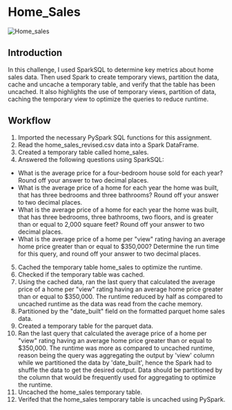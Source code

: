 # Home_Sales

![Home_sales](https://github.com/s0uravk/Home_Sales/assets/144293972/df119c39-e0aa-4501-8932-6936c88e4b05)

## Introduction
In this challenge, I used SparkSQL to determine key metrics about home sales data. Then used Spark to create temporary views, partition the data, cache and uncache a temporary table, and verify that the table has been uncached. It also highlights the use of temporary views, partition of data, caching the temporary view to optimize the queries to reduce runtime.

## Workflow
1. Imported the necessary PySpark SQL functions for this assignment.
2. Read the home_sales_revised.csv data into a Spark DataFrame.
3. Created a temporary table called home_sales.
4. Answered the following questions using SparkSQL:
  * What is the average price for a four-bedroom house sold for each year? Round off your answer to two decimal places.
  * What is the average price of a home for each year the home was built, that has three bedrooms and three bathrooms? Round off your answer to two decimal places.
  * What is the average price of a home for each year the home was built, that has three bedrooms, three bathrooms, two floors, and is greater than or equal to 2,000 square feet? Round off your answer to two decimal places.
  * What is the average price of a home per "view" rating having an average home price greater than or equal to $350,000? Determine the run time for this query, and round off your answer to two decimal places.
5. Cached the temporary table home_sales to optimize the runtime.
6. Checked if the temporary table was cached.
7. Using the cached data, ran the last query that calculated the average price of a home per "view" rating having an average home price greater than or equal to $350,000. The runtime reduced by half as compared to uncached runtime as the data was read from the cache memory.
8. Partitioned by the "date_built" field on the formatted parquet home sales data.
9. Created a temporary table for the parquet data.
10. Ran the last query that calculated the average price of a home per "view" rating having an average home price greater than or equal to $350,000. The runtime was more as compared to uncached runtime, reason being the query was aggregating the output by 'view' column while we partitioned the data by 'date_built', hence the Spark had to shuffle the data to get the desired output. Data should be partitioned by the column that would be frequently used for aggregating to optimize the runtime.
11. Uncached the home_sales temporary table.
12. Verifed that the home_sales temporary table is uncached using PySpark.
